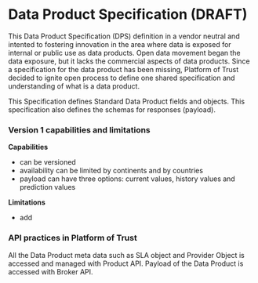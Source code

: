 # Data Product Specification \(DRAFT\)

This Data Product Specification \(DPS\) definition in a vendor neutral and intented to fostering innovation in the area where data is exposed for internal or public use as data products. Open data movement began the data exposure, but it lacks the commercial aspects of data products. Since a specification for the data product has been missing, Platform of Trust decided to ignite open process to define one shared specification and understanding of what is a data product.

This Specification defines Standard Data Product fields and objects. This specification also defines the schemas for responses \(payload\).

### Version 1 capabilities and limitations

**Capabilities**

* can be versioned
* availability can be limited by continents and by countries
* payload can have three options: current values, history values and prediction values

**Limitations**

* add

### API practices in Platform of Trust

All the Data Product meta data such as SLA object and Provider Object is accessed and managed with Product API. Payload of the Data Product is accessed with Broker API. 

### 





